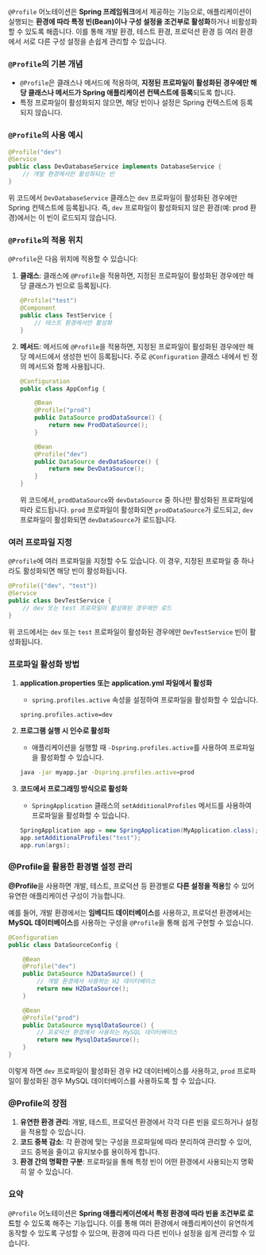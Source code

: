 `@Profile` 어노테이션은 **Spring 프레임워크**에서 제공하는 기능으로, 애플리케이션이 실행되는 **환경에 따라 특정 빈(Bean)이나 구성 설정을 조건부로 활성화**하거나 비활성화할 수 있도록 해줍니다. 이를 통해 개발 환경, 테스트 환경, 프로덕션 환경 등 여러 환경에서 서로 다른 구성 설정을 손쉽게 관리할 수 있습니다.

### `@Profile`의 기본 개념
- `@Profile`은 클래스나 메서드에 적용하여, **지정된 프로파일이 활성화된 경우에만 해당 클래스나 메서드가 Spring 애플리케이션 컨텍스트에 등록**되도록 합니다.
- 특정 프로파일이 활성화되지 않으면, 해당 빈이나 설정은 Spring 컨텍스트에 등록되지 않습니다.

### `@Profile`의 사용 예시

```java
@Profile("dev")
@Service
public class DevDatabaseService implements DatabaseService {
    // 개발 환경에서만 활성화되는 빈
}
```

위 코드에서 `DevDatabaseService` 클래스는 `dev` 프로파일이 활성화된 경우에만 Spring 컨텍스트에 등록됩니다. 즉, `dev` 프로파일이 활성화되지 않은 환경(예: prod 환경)에서는 이 빈이 로드되지 않습니다.

### `@Profile`의 적용 위치
`@Profile`은 다음 위치에 적용할 수 있습니다:
1. **클래스**: 클래스에 `@Profile`을 적용하면, 지정된 프로파일이 활성화된 경우에만 해당 클래스가 빈으로 등록됩니다.
   ```java
   @Profile("test")
   @Component
   public class TestService {
       // 테스트 환경에서만 활성화
   }
   ```

2. **메서드**: 메서드에 `@Profile`을 적용하면, 지정된 프로파일이 활성화된 경우에만 해당 메서드에서 생성한 빈이 등록됩니다. 주로 `@Configuration` 클래스 내에서 빈 정의 메서드와 함께 사용됩니다.
   ```java
   @Configuration
   public class AppConfig {

       @Bean
       @Profile("prod")
       public DataSource prodDataSource() {
           return new ProdDataSource();
       }

       @Bean
       @Profile("dev")
       public DataSource devDataSource() {
           return new DevDataSource();
       }
   }
   ```

   위 코드에서, `prodDataSource`와 `devDataSource` 중 하나만 활성화된 프로파일에 따라 로드됩니다. `prod` 프로파일이 활성화되면 `prodDataSource`가 로드되고, `dev` 프로파일이 활성화되면 `devDataSource`가 로드됩니다.

### 여러 프로파일 지정
`@Profile`에 여러 프로파일을 지정할 수도 있습니다. 이 경우, 지정된 프로파일 중 하나라도 활성화되면 해당 빈이 활성화됩니다.

```java
@Profile({"dev", "test"})
@Service
public class DevTestService {
    // dev 또는 test 프로파일이 활성화된 경우에만 로드
}
```

위 코드에서는 `dev` 또는 `test` 프로파일이 활성화된 경우에만 `DevTestService` 빈이 활성화됩니다.

### 프로파일 활성화 방법

1. **application.properties 또는 application.yml 파일에서 활성화**
   - `spring.profiles.active` 속성을 설정하여 프로파일을 활성화할 수 있습니다.
   ```properties
   spring.profiles.active=dev
   ```

2. **프로그램 실행 시 인수로 활성화**
   - 애플리케이션을 실행할 때 `-Dspring.profiles.active`를 사용하여 프로파일을 활성화할 수 있습니다.
   ```bash
   java -jar myapp.jar -Dspring.profiles.active=prod
   ```

3. **코드에서 프로그래밍 방식으로 활성화**
   - `SpringApplication` 클래스의 `setAdditionalProfiles` 메서드를 사용하여 프로파일을 활성화할 수 있습니다.
   ```java
   SpringApplication app = new SpringApplication(MyApplication.class);
   app.setAdditionalProfiles("test");
   app.run(args);
   ```

### @Profile을 활용한 환경별 설정 관리
**@Profile**을 사용하면 개발, 테스트, 프로덕션 등 환경별로 **다른 설정을 적용**할 수 있어 유연한 애플리케이션 구성이 가능합니다.

예를 들어, 개발 환경에서는 **임베디드 데이터베이스**를 사용하고, 프로덕션 환경에서는 **MySQL 데이터베이스**를 사용하는 구성을 `@Profile`을 통해 쉽게 구현할 수 있습니다.

```java
@Configuration
public class DataSourceConfig {

    @Bean
    @Profile("dev")
    public DataSource h2DataSource() {
        // 개발 환경에서 사용하는 H2 데이터베이스
        return new H2DataSource();
    }

    @Bean
    @Profile("prod")
    public DataSource mysqlDataSource() {
        // 프로덕션 환경에서 사용하는 MySQL 데이터베이스
        return new MysqlDataSource();
    }
}
```

이렇게 하면 `dev` 프로파일이 활성화된 경우 H2 데이터베이스를 사용하고, `prod` 프로파일이 활성화된 경우 MySQL 데이터베이스를 사용하도록 할 수 있습니다.

### @Profile의 장점
1. **유연한 환경 관리**: 개발, 테스트, 프로덕션 환경에서 각각 다른 빈을 로드하거나 설정을 적용할 수 있습니다.
2. **코드 중복 감소**: 각 환경에 맞는 구성을 프로파일에 따라 분리하여 관리할 수 있어, 코드 중복을 줄이고 유지보수를 용이하게 합니다.
3. **환경 간의 명확한 구분**: 프로파일을 통해 특정 빈이 어떤 환경에서 사용되는지 명확히 알 수 있습니다.

### 요약
`@Profile` 어노테이션은 **Spring 애플리케이션에서 특정 환경에 따라 빈을 조건부로 로드**할 수 있도록 해주는 기능입니다. 이를 통해 여러 환경에서 애플리케이션이 유연하게 동작할 수 있도록 구성할 수 있으며, 환경에 따라 다른 빈이나 설정을 쉽게 관리할 수 있습니다.